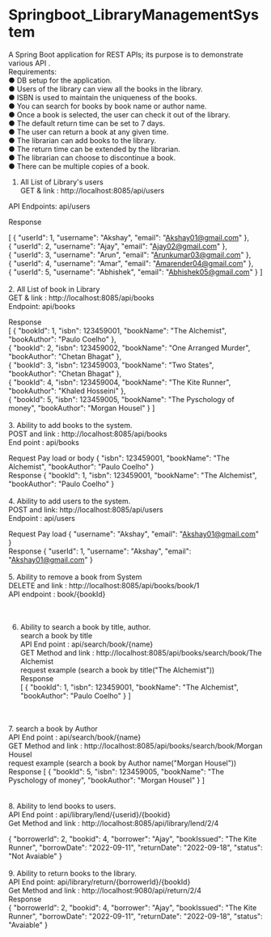 # Springboot_LibraryManagementSystem
A Spring Boot application for REST APIs; its purpose is to demonstrate various API .<br>
Requirements:<br>
● DB setup for the application.<br>
● Users of the library can view all the books in the library.<br>
● ISBN is used to maintain the uniqueness of the books.<br>
● You can search for books by book name or author name.<br>
● Once a book is selected, the user can check it out of the library.<br>
● The default return time can be set to 7 days.<br>
● The user can return a book at any given time.<br>
● The librarian can add books to the library.<br>
● The return time can be extended by the librarian.<br>
● The librarian can choose to discontinue a book.<br>
● There can be multiple copies of a book.<br>

1. All List of Library's users<br>
GET & link : http://localhost:8085/api/users <br>

API Endpoints: api/users <br>

Response <br>

[
    {
        "userId": 1,
        "username": "Akshay",
        "email": "Akshay01@gmail.com"
    },<br>
    {
        "userId": 2,
        "username": "Ajay",
        "email": "Ajay02@gmail.com"
    },<br>
    {
        "userId": 3,
        "username": "Arun",
        "email": "Arunkumar03@gmail.com"
    },<br>
    {
        "userId": 4,
        "username": "Amar",
        "email": "Amarender04@gmail.com"
    },<br>
    {
        "userId": 5,
        "username": "Abhishek",
        "email": "Abhishek05@gmail.com"
    }
]
<br>
<br>
2. All List of book in Library <br>
GET & link : http://localhost:8085/api/books<br>
Endpoint: api/books <br>

Response<br>
[
    {
        "bookId": 1,
        "isbn": 123459001,
        "bookName": "The Alchemist",
        "bookAuthor": "Paulo Coelho"
    },<br>
    {
        "bookId": 2,
        "isbn": 123459002,
        "bookName": "One Arranged Murder",
        "bookAuthor": "Chetan Bhagat"
    },<br>
    {
        "bookId": 3,
        "isbn": 123459003,
        "bookName": "Two States",
        "bookAuthor": "Chetan Bhagat"
    },<br>
    {
        "bookId": 4,
        "isbn": 123459004,
        "bookName": "The Kite Runner",
        "bookAuthor": "Khaled Hosseini"
    },<br>
    {
        "bookId": 5,
        "isbn": 123459005,
        "bookName": "The Pyschology of money",
        "bookAuthor": "Morgan Housel"
    }
]
<br>
<br>
3. Ability to add books to the system.<br>
POST and link : http://localhost:8085/api/books<br>
End point : api/books<br>

Request Pay load or body
{
    "isbn": 123459001,
    "bookName": "The Alchemist",
    "bookAuthor": "Paulo Coelho"
}
<br>
Response
{
  "bookId": 1,
   "isbn": 123459001,
   "bookName": "The Alchemist",
   "bookAuthor": "Paulo Coelho"
}
<br>
<br>
4. Ability to add users to the system.<br>
POST and link: http://localhost:8085/api/users<br>
Endpoint : api/users
<br>

Request Pay load
{
    "username": "Akshay",
    "email": "Akshay01@gmail.com"
}
<br>
Response 
 {
        "userId": 1,
        "username": "Akshay",
        "email": "Akshay01@gmail.com"
    }
 <br>
 <br>
 5. Ability to remove a book from System <br>
 DELETE and link : http://localhost:8085/api/books/book/1<br>
 API endpoint : book/{bookId}<br>
<br>
<br>
 
 6. Ability to search a book by title, author.<br>
search a book by title <br>
API End point : api/search/book/{name} <br>
GET Method and link : http://localhost:8085/api/books/search/book/The Alchemist <br>
request example (search a book by title("The Alchemist"))<br>
Response<br>
[
    {
        "bookId": 1,
        "isbn": 123459001,
        "bookName": "The Alchemist",
        "bookAuthor": "Paulo Coelho"
    }
]<br>
<br>
<br>
7. search a book by Author<br>
API End point :  api/search/book/{name}<br>
GET Method and link : http://localhost:8085/api/books/search/book/Morgan Housel<br>
request example (search a book by Author name("Morgan Housel"))<br>
Response
[
    {
        "bookId": 5,
        "isbn": 123459005,
        "bookName": "The Pyschology of money",
        "bookAuthor": "Morgan Housel"
    }
]<br>
<br>
<br>
8. Ability to lend books to users.<br>
API End point : api/library/lend/{userid}/{bookid}<br>
Get Method and link : http://localhost:8085/api/library/lend/2/4<br>

{
    "borrowerId": 2,
    "bookid": 4,
    "borrower": "Ajay",
    "bookIssued": "The Kite Runner",
    "borrowDate": "2022-09-11",
    "returnDate": "2022-09-18",
    "status": "Not Avaiable"
}
<br>
<br>
9. Ability to return books to the library.<br>
API End point:  api/library/return/{borrowerId}/{bookId}<br>
Get Method and link :  http://localhost:9080/api/return/2/4<br>
Response
<br>
{
    "borrowerId": 2,
    "bookid": 4,
    "borrower": "Ajay",
    "bookIssued": "The Kite Runner",
    "borrowDate": "2022-09-11",
    "returnDate": "2022-09-18",
    "status": "Avaiable"
}
<br>
<br>






